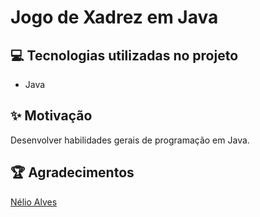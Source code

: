 # Jogo de Xadrez em Java

## 💻 Tecnologias utilizadas no projeto

- Java

## ✨ Motivação

Desenvolver habilidades gerais de programação em Java.

## 🏆 Agradecimentos

[Nélio Alves](https://www.udemy.com/course/java-curso-completo/)
